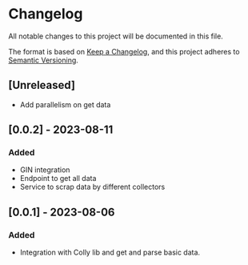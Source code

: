 # Changelog

All notable changes to this project will be documented in this file.

The format is based on [Keep a Changelog](https://keepachangelog.com/en/1.0.0/),
and this project adheres to [Semantic Versioning](https://semver.org/spec/v2.0.0.html).

## [Unreleased]

- Add parallelism on get data 

## [0.0.2] - 2023-08-11

### Added
- GIN integration
- Endpoint to get all data
- Service to scrap data by different collectors

## [0.0.1] - 2023-08-06

### Added
- Integration with Colly lib and get and parse basic data.